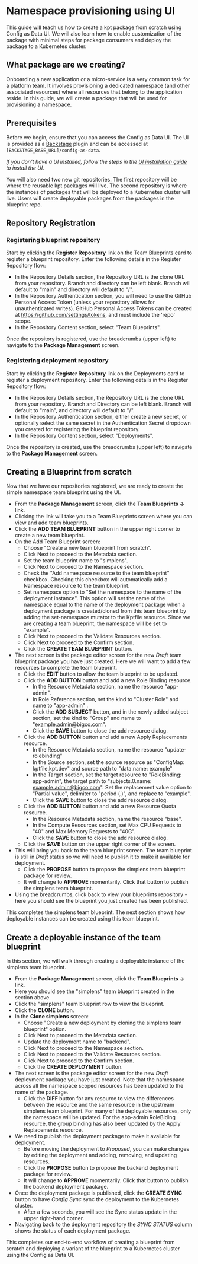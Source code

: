 # Namespace provisioning using UI

This guide will teach us how to create a kpt package from scratch using Config
as Data UI. We will also learn how to enable customization of the package with
minimal steps for package consumers and deploy the package to a Kubernetes
cluster.

## What package are we creating?

Onboarding a new application or a micro-service is a very common task for a
platform team. It involves provisioning a dedicated namespace (and other
associated resources) where all resources that belong to the application reside.
In this guide, we will create a package that will be used for provisioning a
namespace.

## Prerequisites

Before we begin, ensure that you can access the Config as Data UI. The UI is
provided as a [Backstage](https://backstage.io) plugin and can be accessed at
`[BACKSTAGE_BASE_URL]/config-as-data`.

_If you don't have a UI installed, follow the steps in the
[UI installation guide](guides/porch-ui-installation.md) to install the UI._

You will also need two new git repositories. The first repository will be where
the reusable kpt packages will live. The second repository is where the
instances of packages that will be deployed to a Kubernetes cluster will live.
Users will create deployable packages from the packages in the blueprint repo.

## Repository Registration

### Registering blueprint repository

Start by clicking the **Register Repository** link on the Team Blueprints card
to register a blueprint repository. Enter the following details in the Register
Repository flow:

- In the Repository Details section, the Repository URL is the clone URL from
  your repository. Branch and directory can be left blank. Branch will default
  to "main" and directory will default to "/".
- In the Repository Authentication section, you will need to use the GitHub
  Personal Access Token (unless your repository allows for unauthenticated
  writes). GitHub Personal Access Tokens can be created at
  <https://github.com/settings/tokens>, and must include the 'repo' scope.
- In the Repository Content section, select "Team Blueprints".

Once the repository is registered, use the breadcrumbs (upper left) to navigate
to the **Package Management** screen.

### Registering deployment repository

Start by clicking the **Register Repository** link on the Deployments card to
register a deployment repository. Enter the following details in the Register
Repository flow:

- In the Repository Details section, the Repository URL is the clone URL from
  your repository. Branch and Directory can be left blank. Branch will default
  to "main", and directory will default to "/".
- In the Repository Authentication section, either create a new secret, or
  optionally select the same secret in the Authentication Secret dropdown you
  created for registering the blueprint repository.
- In the Repository Content section, select "Deployments".

Once the repository is created, use the breadcrumbs (upper left) to navigate to
the **Package Management** screen.

## Creating a Blueprint from scratch

Now that we have our repositories registered, we are ready to create the simple
namespace team blueprint using the UI.

- From the **Package Management** screen, click the **Team Blueprints →** link.
- Clicking the link will take you to a Team Blueprints screen where you can view
  and add team blueprints.
- Click the **ADD TEAM BLUEPRINT** button in the upper right corner to create a
  new team blueprint.
- On the Add Team Blueprint screen:
  - Choose "Create a new team blueprint from scratch".
  - Click Next to proceed to the Metadata section.
  - Set the team blueprint name to "simplens".
  - Click Next to proceed to the Namespace section.
  - Check the "Add namespace resource to the team blueprint" checkbox. Checking
    this checkbox will automatically add a Namespace resource to the team
    blueprint.
  - Set namespace option to "Set the namespace to the name of the deployment
    instance". This option will set the name of the namespace equal to the name
    of the deployment package when a deployment package is created/cloned from
    this team blueprint by adding the set-namespace mutator to the Kptfile
    resource. Since we are creating a team blueprint, the namespace will be set
    to "example".
  - Click Next to proceed to the Validate Resources section.
  - Click Next to proceed to the Confirm section.
  - Click the **CREATE TEAM BLUEPRINT** button.
- The next screen is the package editor screen for the new _Draft_ team
  blueprint package you have just created. Here we will want to add a few
  resources to complete the team blueprint.
  - Click the **EDIT** button to allow the team blueprint to be updated.
  - Click the **ADD BUTTON** button and add a new Role Binding resource.
    - In the Resource Metadata section, name the resource "app-admin".
    - In Role Reference section, set the kind to "Cluster Role" and name to
      "app-admin" .
    - Click the **ADD SUBJECT** button, and in the newly added subject section,
      set the kind to "Group" and name to "example.admin@bigco.com".
    - Click the **SAVE** button to close the add resource dialog.
  - Click the **ADD BUTTON** button and add a new Apply Replacements resource.
    - In the Resource Metadata section, name the resource "update-rolebinding"
    - In the Source section, set the source resource as "ConfigMap:
      kptfile.kpt.dev" and source path to "data.name: example"
    - In the Target section, set the target resource to "RoleBinding:
      app-admin", the target path to "subjects.0.name: example.admin@bigco.com".
      Set the replacement value option to "Partial value", delimiter to "period
      (.)", and replace to "example".
    - Click the **SAVE** button to close the add resource dialog.
  - Click the **ADD BUTTON** button and add a new Resource Quota resource.
    - In the Resource Metadata section, name the resource "base".
    - In the Compute Resources section, set Max CPU Requests to "40" and Max
      Memory Requests to "40G".
    - Click the **SAVE** button to close the add resource dialog.
  - Click the **SAVE** button on the upper right corner of the screen.
- This will bring you back to the team blueprint screen. The team blueprint is
  still in _Draft_ status so we will need to publish it to make it available for
  deployment.
  - Click the **PROPOSE** button to propose the simplens team blueprint package
    for review.
  - It will change to **APPROVE** momentarily. Click that button to publish the
    simplens team blueprint.
- Using the breadcrumbs, click back to view your blueprints repository - here
  you should see the blueprint you just created has been published.

This completes the simplens team blueprint. The next section shows how
deployable instances can be created using this team blueprint.

## Create a deployable instance of the team blueprint

In this section, we will walk through creating a deployable instance of the
simplens team blueprint.

- From the **Package Management** screen, click the **Team Blueprints →** link.
- Here you should see the "simplens" team blueprint created in the section
  above.
- Click the "simplens" team blueprint row to view the blueprint.
- Click the **CLONE** button.
- In the **Clone simplens** screen:
  - Choose "Create a new deployment by cloning the simplens team blueprint"
    option.
  - Click Next to proceed to the Metadata section.
  - Update the deployment name to "backend".
  - Click Next to proceed to the Namespace section.
  - Click Next to proceed to the Validate Resources section.
  - Click Next to proceed to the Confirm section.
  - Click the **CREATE DEPLOYMENT** button.
- The next screen is the package editor screen for the new _Draft_ deployment
  package you have just created. Note that the namespace across all the
  namespace scoped resources has been updated to the name of the package.
  - Click the **DIFF** button for any resource to view the differences between
    the resource and the same resource in the upstream simplens team blueprint.
    For many of the deployable resources, only the namespace will be updated.
    For the app-admin RoleBiding resource, the group binding has also been
    updated by the Apply Replacements resource.
- We need to publish the deployment package to make it available for deployment.
  - Before moving the deployment to _Proposed_, you can make changes by editing
    the deployment and adding, removing, and updating resources.
  - Click the **PROPOSE** button to propose the backend deployment package for
    review.
  - It will change to **APPROVE** momentarily. Click that button to publish the
    backend deployment package.
- Once the deployment package is published, click the **CREATE SYNC** button to
  have _Config Sync_ sync the deployment to the Kubernetes cluster.
  - After a few seconds, you will see the Sync status update in the upper
    right-hand corner.
- Navigating back to the deployment repository the _SYNC STATUS_ column shows
  the status of each deployment package.

This completes our end-to-end workflow of creating a blueprint from scratch and
deploying a variant of the blueprint to a Kubernetes cluster using the Config as
Data UI.
